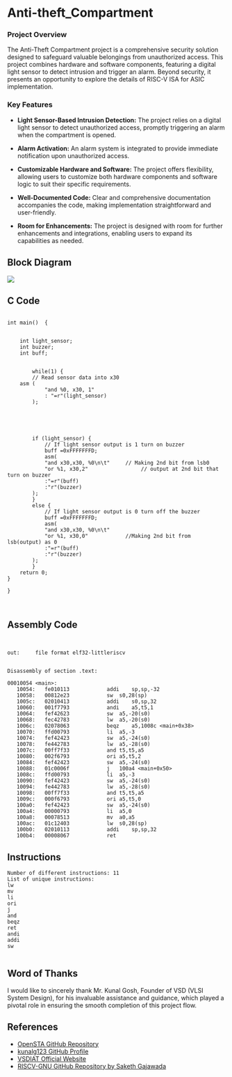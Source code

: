 # Anti-theft_Compartment

### Project Overview

The Anti-Theft Compartment project is a comprehensive security solution designed to safeguard valuable belongings from unauthorized access. This project combines hardware and software components, featuring a digital light sensor to detect intrusion and trigger an alarm. Beyond security, it presents an opportunity to explore the details of RISC-V ISA for ASIC implementation.

### Key Features

- **Light Sensor-Based Intrusion Detection:** The project relies on a digital light sensor to detect unauthorized access, promptly triggering an alarm when the compartment is opened.

- **Alarm Activation:** An alarm system is integrated to provide immediate notification upon unauthorized access.

- **Customizable Hardware and Software:** The project offers flexibility, allowing users to customize both hardware components and software logic to suit their specific requirements.

- **Well-Documented Code:** Clear and comprehensive documentation accompanies the code, making implementation straightforward and user-friendly.

- **Room for Enhancements:** The project is designed with room for further enhancements and integrations, enabling users to expand its capabilities as needed.

<h2>Block Diagram</h2>
<div>
	<img src="https://github.com/NiteshIIITB/Anti-theft_Compartment/assets/140998787/3d857054-9e97-4d45-b923-02434353f34d">

</div>


<h2>C Code</h2>

```

int main()  {

    
    int light_sensor;
    int buzzer;
    int buff;
    
    
        while(1) {
        // Read sensor data into x30
	asm (
            "and %0, x30, 1"
            : "=r"(light_sensor)
        );

       
        

        
        if (light_sensor) {
            // If light sensor output is 1 turn on buzzer
            buff =0xFFFFFFFD;
            asm(
            "and x30,x30, %0\n\t"     // Making 2nd bit from lsb0
            "or %1, x30,2"                 // output at 2nd bit that turn on buzzer
            :"=r"(buff)
            :"r"(buzzer)
        );
        } 
        else {
            // If light sensor output is 0 turn off the buzzer
            buff =0xFFFFFFFD;
            asm(
            "and x30,x30, %0\n\t"     
            "or %1, x30,0"            //Making 2nd bit from lsb(output) as 0
            :"=r"(buff)
            :"r"(buzzer)
        );
        }
    return 0;
}

}



```

<h2>Assembly Code</h2>

```


out:     file format elf32-littleriscv


Disassembly of section .text:

00010054 <main>:
   10054:	fe010113          	addi	sp,sp,-32
   10058:	00812e23          	sw	s0,28(sp)
   1005c:	02010413          	addi	s0,sp,32
   10060:	001f7793          	andi	a5,t5,1
   10064:	fef42623          	sw	a5,-20(s0)
   10068:	fec42783          	lw	a5,-20(s0)
   1006c:	02078063          	beqz	a5,1008c <main+0x38>
   10070:	ffd00793          	li	a5,-3
   10074:	fef42423          	sw	a5,-24(s0)
   10078:	fe442783          	lw	a5,-28(s0)
   1007c:	00ff7f33          	and	t5,t5,a5
   10080:	002f6793          	ori	a5,t5,2
   10084:	fef42423          	sw	a5,-24(s0)
   10088:	01c0006f          	j	100a4 <main+0x50>
   1008c:	ffd00793          	li	a5,-3
   10090:	fef42423          	sw	a5,-24(s0)
   10094:	fe442783          	lw	a5,-28(s0)
   10098:	00ff7f33          	and	t5,t5,a5
   1009c:	000f6793          	ori	a5,t5,0
   100a0:	fef42423          	sw	a5,-24(s0)
   100a4:	00000793          	li	a5,0
   100a8:	00078513          	mv	a0,a5
   100ac:	01c12403          	lw	s0,28(sp)
   100b0:	02010113          	addi	sp,sp,32
   100b4:	00008067          	ret

```

<h2>Instructions</h2>

```
Number of different instructions: 11
List of unique instructions:
lw
mv
li
ori
j
and
beqz
ret
andi
addi
sw


```

## Word of Thanks

I would like to sincerely thank Mr. Kunal Gosh, Founder of VSD (VLSI System Design), for his invaluable assistance and guidance, which played a pivotal role in ensuring the smooth completion of this project flow.


## References

- [OpenSTA GitHub Repository](https://github.com/The-OpenROAD-Project/OpenSTA.git)
- [kunalg123 GitHub Profile](https://github.com/kunalg123)
- [VSDIAT Official Website](https://www.vsdiat.com)
- [RISCV-GNU GitHub Repository by Saketh Gajawada](https://github.com/SakethGajawada/RISCV-GNU)

